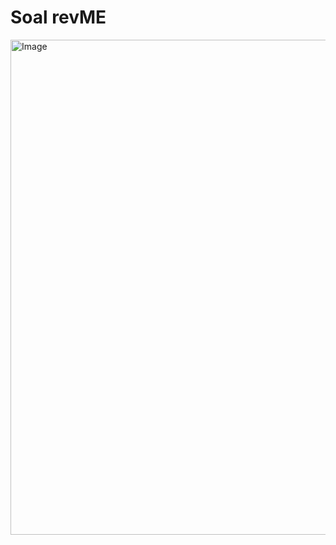# Soal revME
<img width="873" height="792" alt="Image" src="https://github.com/user-attachments/assets/21dd995c-79fa-4999-bb3c-95f03a93bf7f" />